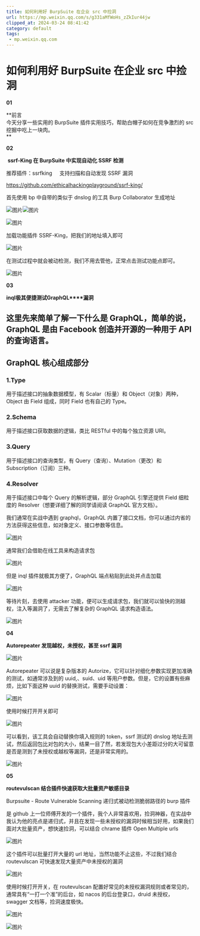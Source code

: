 ```yaml
---
title: 如何利用好 BurpSuite 在企业 src 中捡洞
url: https://mp.weixin.qq.com/s/g331aMfWoHs_zZkIur44jw
clipped_at: 2024-03-24 08:41:42
category: default
tags: 
 - mp.weixin.qq.com
---
```



# 如何利用好 BurpSuite 在企业 src 中捡洞

**01**

**前言  
今天分享一些实用的 BurpSuite 插件实用技巧，帮助白帽子如何在竞争激烈的 src 挖掘中吃上一块肉。  
**

**02**

 **ssrf-King 在 BurpSuite 中实现自动化 SSRF 检测**

推荐插件：ssrfking     支持扫描和自动发现 SSRF 漏洞

https://github.com/ethicalhackingplayground/ssrf-king/

首先使用 bp 中自带的类似于 dnslog 的工具 Burp Collaborator 生成地址

![图片](assets/1711240902-0d5dc238a55f5d0f38bc6fe00a16aa41.webp)![图片](assets/1711240902-f77c36c39892e2d4f422c8b208db8a49.webp)

![图片](assets/1711240902-f31934e60ea9608e48581ea21d4f721a.png)

加载功能插件 SSRF-King，把我们的地址填入即可

![图片](assets/1711240902-7f5070d1e95127ff7f40a4dad5710595.png)

在测试过程中就会被动检测，我们不用去管他，正常点击测试功能点即可。

![图片](assets/1711240902-7cd1495e21fb12df21ebe394cdf3a10c.webp)

**03**

**inql****极其便捷测试****GraphQL****漏洞**

  

## 这里先来简单了解一下什么是 GraphQL，简单的说，GraphQL 是由 Facebook 创造并开源的一种用于 API 的查询语言。

## GraphQL 核心组成部分

### ****1.Type****

用于描述接口的抽象数据模型，有 Scalar（标量）和 Object（对象）两种，Object 由 Field 组成，同时 Field 也有自己的 Type。

### ****2.Schema****

用于描述接口获取数据的逻辑，类比 RESTful 中的每个独立资源 URI。

### ****3.Query****

用于描述接口的查询类型，有 Query（查询）、Mutation（更改）和 Subscription（订阅）三种。

### ****4.Resolver****

用于描述接口中每个 Query 的解析逻辑，部分 GraphQL 引擎还提供 Field 细粒度的 Resolver（想要详细了解的同学请阅读 GraphQL 官方文档）。

我们通常在实战中遇到 graphql，GraphQL 内置了接口文档，你可以通过内省的方法获得这些信息，如对象定义、接口参数等信息。

![图片](assets/1711240902-ae437521ddc51379c092a270bc6294ff.webp)

通常我们会借助在线工具来构造请求包

![图片](assets/1711240902-c1d5a5ef366e72636172752bab675ec6.webp)

但是 inql 插件就极其方便了，GraphQL 端点粘贴到此处并点击加载

![图片](assets/1711240902-3048f5187867fa56ee87c4cd52143620.webp)

等待片刻，去使用 attacker 功能，便可以生成请求包，我们就可以愉快的测越权，注入等漏洞了，无需去了解复杂的 GraphQL 请求构造语法。

![图片](assets/1711240902-8a83e1bd92d47ac1104f70e00a09063f.webp)

**04**

**Autorepeater 发现越权，未授权，甚至 ssrf 漏洞**

  

![图片](assets/1711240902-627abc4cfa46432c7a8e256290fb7923.webp)

Autorepeater 可以说是复杂版本的 Autorize，它可以针对细化参数实现更加准确的测试，如通常涉及到的 uuid,、suid、uid 等用户参数。但是，它的设置有些麻烦，比如下面这种 uuid 的替换测试，需要手动设置：

![图片](assets/1711240902-a508da057744ee01e351482c4143c84d.webp)

使用时候打开开关即可

![图片](assets/1711240902-0094795102157e112f670b9187d2bf6b.webp)

可以看到，该工具会自动替换你填入规则的 token，ssrf 测试的 dnslog 地址去测试，然后返回包比对包的大小，结果一目了然，若发现包大小差距过分的大可留意是否是测到了未授权或越权等漏洞，还是非常实用的。

  

![图片](assets/1711240902-0da6699b5155772e409b574574a493ed.webp)

  

**05**

**routevulscan 结合插件快速获取大批量资产敏感目录**

Burpsuite - Route Vulnerable Scanning 递归式被动检测脆弱路径的 burp 插件

是 github 上一位师傅开发的一个插件，我个人非常喜欢用，捡洞神器，在实战中我认为他的亮点是递归式，并且在发现一些未授权的漏洞时候相当好用，如果我们面对大批量资产，想快速捡洞，可以结合 chrame 插件 Open Multiple urls

![图片](assets/1711240902-3a1f3d69ce71854175a629dfb22c7c7d.webp)

  

这个插件可以批量打开大量的 url 地址，当然功能不止这些，不过我们结合 routevulscan 可快速发现大量资产中未授权的漏洞

![图片](assets/1711240902-a91dd419aa13af4b7effecdfeffc6070.webp)

使用时候打开开关，在 routevulscan 配置好常见的未授权漏洞规则或者常见的，通常具有“一打一个准”的后台，如 nacos 的后台登录口，druid 未授权，swagger 文档等，捡洞速度极快。

![图片](assets/1711240902-ec97456bf3e41f96ba331c43d0c3fd8d.webp)

![图片](assets/1711240902-4de644f4d9c00ff32a9432dc889f1b72.webp)